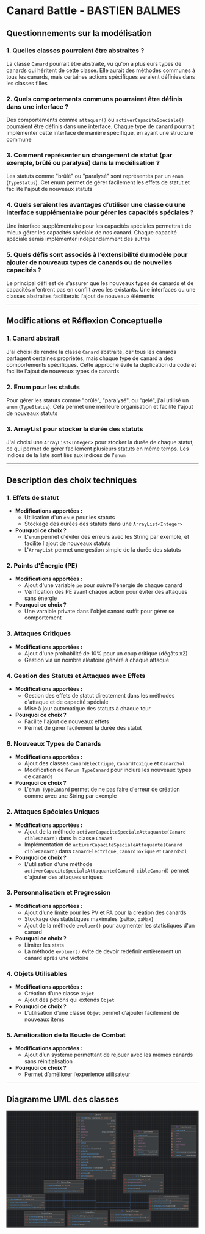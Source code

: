 # Canard Battle - BASTIEN BALMES

## Questionnements sur la modélisation

### 1. Quelles classes pourraient être abstraites ?
La classe `Canard` pourrait être abstraite, vu qu'on a plusieurs types de canards qui héritent de cette classe. Elle aurait des méthodes communes à tous les canards, mais certaines actions spécifiques seraient définies dans les classes filles

### 2. Quels comportements communs pourraient être définis dans une interface ?
Des comportements comme `attaquer()` ou `activerCapaciteSpeciale()` pourraient être définis dans une interface. Chaque type de canard pourrait implémenter cette interface de manière spécifique, en ayant une structure commune

### 3. Comment représenter un changement de statut (par exemple, brûlé ou paralysé) dans la modélisation ?
Les statuts comme "brûlé" ou "paralysé" sont représentés par un `enum` (`TypeStatus`). Cet enum permet de gérer facilement les effets de statut et facilite l'ajout de nouveaux statuts

### 4. Quels seraient les avantages d’utiliser une classe ou une interface supplémentaire pour gérer les capacités spéciales ?
Une interface supplémentaire pour les capacités spéciales permettrait de mieux gérer les capacités spéciale de nos canard. Chaque capacité spéciale serais implémenter indépendamment des autres

### 5. Quels défis sont associés à l’extensibilité du modèle pour ajouter de nouveaux types de canards ou de nouvelles capacités ?
Le principal défi est de s’assurer que les nouveaux types de canards et de capacités n'entrent pas en conflit avec les existants. Une interfaces ou une classes abstraites faciliterais l'ajout de nouveaux éléments

---

## Modifications et Réflexion Conceptuelle

### 1. Canard abstrait
J'ai choisi de rendre la classe `Canard` abstraite, car tous les canards partagent certaines propriétés, mais chaque type de canard a des comportements spécifiques. Cette approche évite la duplication du code et facilite l'ajout de nouveaux types de canards

### 2. Enum pour les statuts
Pour gérer les statuts comme "brûlé", "paralysé", ou "gelé", j'ai utilisé un `enum` (`TypeStatus`). Cela permet une meilleure organisation et facilite l'ajout de nouveaux statuts

### 3. ArrayList pour stocker la durée des statuts
J'ai choisi une `ArrayList<Integer>` pour stocker la durée de chaque statut, ce qui permet de gérer facilement plusieurs statuts en même temps. Les indices de la liste sont liés aux indices de l'`enum`

---

## Description des choix techniques

### 1. Effets de statut
- **Modifications apportées :**
  - Utilisation d'un `enum` pour les statuts
  - Stockage des durées des statuts dans une `ArrayList<Integer>`
- **Pourquoi ce choix ?**
  - L'`enum` permet d'éviter des erreurs avec les String par exemple, et facilite l'ajout de nouveaux statuts
  - L'`ArrayList` permet une gestion simple de la durée des statuts

### 2. Points d'Énergie (PE)
- **Modifications apportées :**
  - Ajout d'une variable `pe` pour suivre l'énergie de chaque canard
  - Vérification des PE avant chaque action pour éviter des attaques sans énergie
- **Pourquoi ce choix ?**
  - Une varaible private dans l'objet canard suffit pour gérer se comportement

### 3. Attaques Critiques
- **Modifications apportées :**
  - Ajout d'une probabilité de 10% pour un coup critique (dégâts x2)
  - Gestion via un nombre aléatoire généré à chaque attaque

### 4. Gestion des Statuts et Attaques avec Effets
- **Modifications apportées :**
  - Gestion des effets de statut directement dans les méthodes d'attaque et de capacité spéciale
  - Mise à jour automatique des statuts à chaque tour
- **Pourquoi ce choix ?**
  - Facilite l'ajout de nouveaux effets
  - Permet de gérer facilement la durée des statut
    
### 6. Nouveaux Types de Canards
- **Modifications apportées :**
  - Ajout des classes `CanardElectrique`, `CanardToxique` et `CanardSol`
  - Modification de l'`enum TypeCanard` pour inclure les nouveaux types de canards
- **Pourquoi ce choix ?**
  - L'`enum TypeCanard` permet de ne pas faire d'erreur de création comme avec une String par exemple

### 2. Attaques Spéciales Uniques
- **Modifications apportées :**
  - Ajout de la méthode `activerCapaciteSpecialeAttaquante(Canard cibleCanard)` dans la classe `Canard`
  - Implémentation de `activerCapaciteSpecialeAttaquante(Canard cibleCanard)` dans `CanardElectrique`, `CanardToxique` et `CanardSol`
- **Pourquoi ce choix ?**
  - L'utilisation d'une méthode `activerCapaciteSpecialeAttaquante(Canard cibleCanard)` permet d'ajouter des attaques uniques

### 3. Personnalisation et Progression
- **Modifications apportées :**
  - Ajout d’une limite pour les PV et PA pour la création des canards
  - Stockage des statistiques maximales (`pvMax`, `paMax`)
  - Ajout de la méthode `evoluer()` pour augmenter les statistiques d'un canard
- **Pourquoi ce choix ?**
  - Limiter les stats
  - La méthode `evoluer()` évite de devoir redéfinir entièrement un canard après une victoire

### 4. Objets Utilisables
- **Modifications apportées :**
  - Création d’une classe `Objet`
  - Ajout des potions qui extends `Objet`
- **Pourquoi ce choix ?**
  - L’utilisation d’une classe `Objet` permet d’ajouter facilement de nouveaux items

### 5. Amélioration de la Boucle de Combat
- **Modifications apportées :**
  - Ajout d’un système permettant de rejouer avec les mêmes canards sans réinitialisation
- **Pourquoi ce choix ?**
  - Permet d’améliorer l’expérience utilisateur

---

## Diagramme UML des classes
![Texte alternatif](Diagramme-classe.png)
